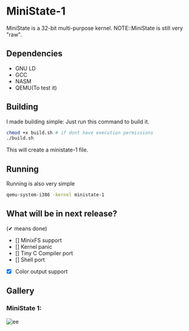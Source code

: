 # MiniState-1
MiniState is a 32-bit multi-purpose kernel.
NOTE::MiniState is still very "raw".
## Dependencies
* GNU LD
* GCC
* NASM 
* QEMU(To test it)
## Building
I made building simple: Just run this command to build it.
```bash
chmod +x build.sh # if dont have execution permissions
./build.sh
```
This will create a ministate-1 file.
## Running
Running is also very simple
```bash
qemu-system-i386 -kernel ministate-1
```

## What will be in next release?
(✔ means done)
- [] MinixFS support
- [] Kernel panic
- [] Tiny C Compiler port
- [] Shell port
- [x] Color output support
## Gallery
### MiniState 1:
![ee](https://i.ibb.co/X1TV8dC/minist.png)
